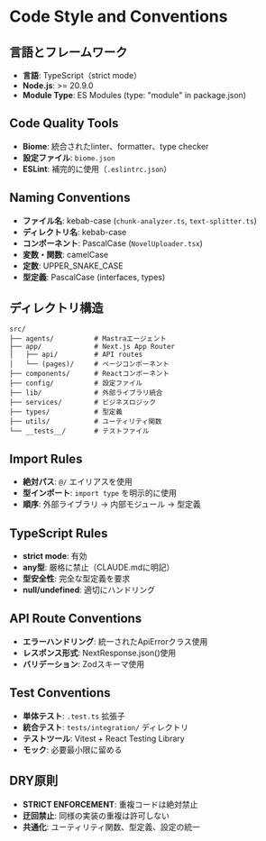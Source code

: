 # Code Style and Conventions

## 言語とフレームワーク
- **言語**: TypeScript（strict mode）
- **Node.js**: >= 20.9.0
- **Module Type**: ES Modules (type: "module" in package.json)

## Code Quality Tools
- **Biome**: 統合されたlinter、formatter、type checker
- **設定ファイル**: `biome.json`
- **ESLint**: 補完的に使用（`.eslintrc.json`）

## Naming Conventions
- **ファイル名**: kebab-case (`chunk-analyzer.ts`, `text-splitter.ts`)
- **ディレクトリ名**: kebab-case
- **コンポーネント**: PascalCase (`NovelUploader.tsx`)
- **変数・関数**: camelCase
- **定数**: UPPER_SNAKE_CASE
- **型定義**: PascalCase (interfaces, types)

## ディレクトリ構造
```
src/
├── agents/          # Mastraエージェント
├── app/             # Next.js App Router
│   ├── api/         # API routes
│   └── (pages)/     # ページコンポーネント
├── components/      # Reactコンポーネント
├── config/          # 設定ファイル
├── lib/             # 外部ライブラリ統合
├── services/        # ビジネスロジック
├── types/           # 型定義
├── utils/           # ユーティリティ関数
└── __tests__/       # テストファイル
```

## Import Rules
- **絶対パス**: `@/` エイリアスを使用
- **型インポート**: `import type` を明示的に使用
- **順序**: 外部ライブラリ → 内部モジュール → 型定義

## TypeScript Rules
- **strict mode**: 有効
- **any型**: 厳格に禁止（CLAUDE.mdに明記）
- **型安全性**: 完全な型定義を要求
- **null/undefined**: 適切にハンドリング

## API Route Conventions
- **エラーハンドリング**: 統一されたApiErrorクラス使用
- **レスポンス形式**: NextResponse.json()使用
- **バリデーション**: Zodスキーマ使用

## Test Conventions
- **単体テスト**: `.test.ts` 拡張子
- **統合テスト**: `tests/integration/` ディレクトリ
- **テストツール**: Vitest + React Testing Library
- **モック**: 必要最小限に留める

## DRY原則
- **STRICT ENFORCEMENT**: 重複コードは絶対禁止
- **迂回禁止**: 同様の実装の重複は許可しない
- **共通化**: ユーティリティ関数、型定義、設定の統一